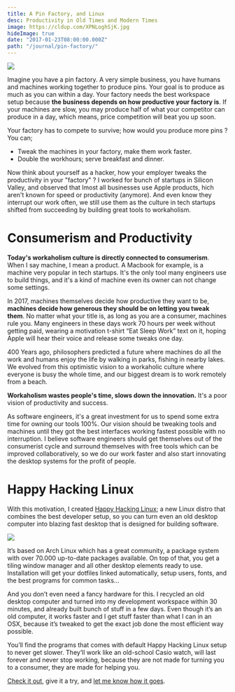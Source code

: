 ```yaml
---
title: A Pin Factory, and Linux
desc: Productivity in Old Times and Modern Times
image: https://cldup.com/XPNLoghSjK.jpg
hideImage: true
date: "2017-01-23T08:00:00.000Z"
path: "/journal/pin-factory/"
---
```


![](https://cldup.com/XPNLoghSjK.jpg)

Imagine you have a pin factory. A very simple business, you have humans and machines working together to produce pins.
Your goal is to produce as much as you can within a day. Your factory needs the best workspace setup because **the
business depends on how productive your factory is**. If your machines are slow, you may produce half of what your competitor can produce in a day,
which means, price competition will beat you up soon.

Your factory has to compete to survive; how would you produce more pins ? You can;

* Tweak the machines in your factory, make them work faster.
* Double the workhours; serve breakfast and dinner.

Now think about yourself as a hacker, how your employer tweaks the productivity in your "factory" ? I worked for bunch of startups in Silicon Valley,
and observed that lmost all businesses use Apple products,
 hich aren't known for speed or productivity (anymore). And even know they interrupt our work often, we still use
 them as the culture in tech startups shifted from succeeding by building great tools to workaholism.

# Consumerism and Productivity

**Today's workaholism culture is directly connected to consumerism**. When I say machine, I mean a product. A Macbook for example, is a machine very popular in tech startups.
It's the only tool many engineers use to build things, and it's a kind of machine even its owner can not change some settings.

In 2017, machines themselves decide how productive they want to be, **machines decide how generous they should be on letting you tweak them**. No matter what your title is, as long as
you are a consumer, machines rule you. Many engineers in these days work 70 hours per week without getting paid, wearing a motivation
t-shirt “Eat Sleep Work” text on it, hoping Apple will hear their voice and release some tweaks one day.

400 Years ago, philosophers predicted a future where machines do all the work and humans enjoy the life by walking in parks, fishing in nearby lakes.
We evolved from this optimistic vision to a workaholic culture where everyone is busy the whole time, and our biggest dream is to work remotely
from a beach.

**Workaholism wastes people's time, slows down the innovation.** It's a poor vision of productivity and success.

As software engineers, it's a great investment for us to spend some extra time for owning our tools 100%. Our vision should be tweaking tools and machines until they got the best interfaces working fastest possible with no interruption.
I believe software engineers should get themselves out of the consumerist cycle and surround themselves with free tools which can be improved collaboratively, so we do our work faster and also start innovating the desktop systems for the profit of people.

# Happy Hacking Linux

With this motivation, I created [Happy Hacking Linux](http://kodfabrik.com/happy-hacking-linux); a new Linux distro that combines the best developer setup, so you can turn even an old desktop computer into blazing fast desktop that is designed for building software.

<div class="left thumb">

  ![](https://cdn-images-1.medium.com/max/600/1*258_zHCWPUZlW-045ryAYQ.png)

</div>



It’s based on Arch Linux which has a great community, a package system with over 70.000 up-to-date packages available. On top of that, you get a tiling window manager and all other desktop elements ready to use. Installation will get your dotfiles linked automatically, setup users, fonts, and the best programs for common tasks…

And you don’t even need a fancy hardware for this. I recycled an old desktop computer and turned into my development workspace within 30 minutes, and already built bunch of stuff in a few days. Even though it’s an old computer, it works faster and I get stuff faster than what I can in an OSX, because it’s tweaked to get the exact job done the most efficient way possible.

You’ll find the programs that comes with default Happy Hacking Linux setup to never get slower. They’ll work like an old-school Casio watch, will last forever and never stop working, because they are not made for turning you to a consumer, they are made for helping you.

[Check it out](http://kodfabrik.com/happy-hacking-linux), give it a try, and [let me know how it goes](https://twitter.com/afrikaradyo).

